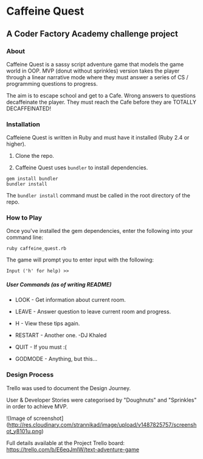 # Caffeine Quest

## A Coder Factory Academy challenge project
### About
Caffeine Quest is a sassy script adventure game that models the game world in OOP. MVP (donut without sprinkles) version takes the player through a linear narrative mode where they must answer a series of CS / programming questions to progress.

The aim is to escape school and get to a Cafe. Wrong answers to questions decaffeinate the player. They must reach the Cafe before they are TOTALLY DECAFFEINATED!

### Installation
Caffeiene Quest is written in Ruby and must have it installed (Ruby 2.4 or higher).

1. Clone the repo.

2. Caffeine Quest uses ```bundler``` to install dependencies.
```
gem install bundler
bundler install
```
The ```bundler install``` command must be called in the root directory of the repo.

### How to Play
Once you've installed the gem dependencies, enter the following into your
command line:
```
ruby caffeine_quest.rb
```
The game will prompt you to enter input with the following:
```
Input ('h' for help) >>
```
##### User Commands (as of writing README)

* LOOK - Get information about current room.

* LEAVE - Answer question to leave current room and progress.

* H - View these tips again.

* RESTART - Another one. -DJ Khaled

* QUIT - If you must :(

* GODMODE - Anything, but this...

### Design Process

Trello was used to document the Design Journey.

User & Developer Stories were categorised by "Doughnuts" and "Sprinkles" in order to achieve MVP.

![Image of screenshot] (http://res.cloudinary.com/strannikad/image/upload/v1487825757/screenshot_y8101u.png)

Full details available at the Project Trello board:
https://trello.com/b/E6eqJmIW/text-adventure-game
